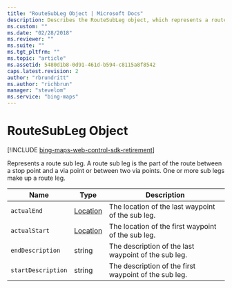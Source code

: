 ```yaml
---
title: "RouteSubLeg Object | Microsoft Docs"
description: Describes the RouteSubLeg object, which represents a route sub leg, and provides a list of waypoints.
ms.custom: ""
ms.date: "02/28/2018"
ms.reviewer: ""
ms.suite: ""
ms.tgt_pltfrm: ""
ms.topic: "article"
ms.assetid: 5480d1b8-0d91-461d-b594-c8115a8f8542
caps.latest.revision: 2
author: "rbrundritt"
ms.author: "richbrun"
manager: "stevelom"
ms.service: "bing-maps"
---
```


# RouteSubLeg Object

[!INCLUDE [bing-maps-web-control-sdk-retirement](../../includes/bing-maps-web-control-sdk-retirement.md)]

Represents a route sub leg. A route sub leg is the part of the route between a stop point and a via point or between two via points. One or more sub legs make up a route leg.

|   Name             |   Type   |   Description                                                                |
|--------------------|----------|------------------------------------------------------------------------------|
| `actualEnd`        | [Location](../../map-control-api/location-class.md) | The location of the last waypoint of the sub leg.     |
| `actualStart`      | [Location](../../map-control-api/location-class.md) | The location of the first waypoint of the sub leg.    |
| `endDescription`   | string   | The description of the last waypoint of the sub leg.                         |
| `startDescription` | string   | The description of the first waypoint of the sub leg.                        |
